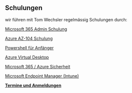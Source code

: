 ## Schulungen 
wir führen mit Tom Wechsler regelmässig Schulungen durch:  
  
[Microsoft 365 Admin Schulung](https://github.com/glshnu/schulungen/blob/main/microsoft365admin.md)
  
[Azure AZ-104 Schulung](https://github.com/glshnu/schulungen/blob/main/azure-az104.md)
  
[Powershell für Anfänger](https://github.com/glshnu/schulungen/blob/main/powershellgrundkurs.md)
  
[Azure Virtual Desktop](https://github.com/glshnu/schulungen/blob/main/azurevirtualdesktop.md)
  
[Microsoft 365 / Azure Sicherheit](https://github.com/glshnu/schulungen/blob/main/m365azuresicherheit.md)

[Microsoft Endpoint Manager (Intune)](https://github.com/glshnu/schulungen/blob/main/microsoftendpointmanager.md)
  
**[Termine und Anmeldungen]()**
